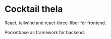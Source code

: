 # Cocktail thela

React, tailwind and react-three-fiber for frontend.

Pocketbase as framework for backend. 
